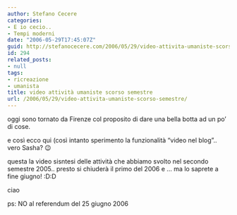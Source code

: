 ```yaml
---
author: Stefano Cecere
categories:
- E io cecio..
- Tempi moderni
date: "2006-05-29T17:45:07Z"
guid: http://stefanocecere.com/2006/05/29/video-attivita-umaniste-scorso-semestre/
id: 294
related_posts:
- null
tags:
- ricreazione
- umanista
title: video attività umaniste scorso semestre
url: /2006/05/29/video-attivita-umaniste-scorso-semestre/
---
```


oggi sono tornato da Firenze col proposito di dare una bella botta ad un po&#8217; di cose.

e così ecco qui (così intanto sperimento la funzionalità &#8220;video nel blog&#8221;.. vero Sasha? 😉

questa la video sisntesi delle attività che abbiamo svolto nel secondo semestre 2005.. presto si chiuderà il primo del 2006 e &#8230; ma lo saprete a fine giugno! :D:D

ciao

ps: NO al referendum del 25 giugno 2006